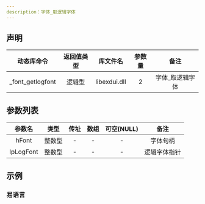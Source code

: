 ```yaml
---
description：字体_取逻辑字体
---
```


## 声明

|动态库命令| 返回值类型|库文件名|参数量| 备注|
|:--:|:--:|:--:|:--:|:--:|
| _font_getlogfont |  逻辑型 |  libexdui.dll | 2 | 字体_取逻辑字体|

## 参数列表

| 参数名 |  类型  | 传址 | 数组 | 可空(NULL) |   备注   |
| :----: | :----: | :--: | :--: | :--------: | :------: |
| hFont  | 整数型 |  -   |  -   |     -      | 字体句柄 |
| lpLogFont  | 整数型 |  -   |  -   |     -      | 逻辑字体指针 |


## 示例

### 易语言

```c

```